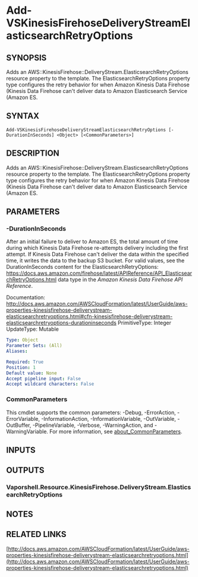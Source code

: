 # Add-VSKinesisFirehoseDeliveryStreamElasticsearchRetryOptions

## SYNOPSIS
Adds an AWS::KinesisFirehose::DeliveryStream.ElasticsearchRetryOptions resource property to the template.
The ElasticsearchRetryOptions property type configures the retry behavior for when Amazon Kinesis Data Firehose (Kinesis Data Firehose can't deliver data to Amazon Elasticsearch Service (Amazon ES.

## SYNTAX

```
Add-VSKinesisFirehoseDeliveryStreamElasticsearchRetryOptions [-DurationInSeconds] <Object> [<CommonParameters>]
```

## DESCRIPTION
Adds an AWS::KinesisFirehose::DeliveryStream.ElasticsearchRetryOptions resource property to the template.
The ElasticsearchRetryOptions property type configures the retry behavior for when Amazon Kinesis Data Firehose (Kinesis Data Firehose can't deliver data to Amazon Elasticsearch Service (Amazon ES.

## PARAMETERS

### -DurationInSeconds
After an initial failure to deliver to Amazon ES, the total amount of time during which Kinesis Data Firehose re-attempts delivery including the first attempt.
If Kinesis Data Firehose can't deliver the data within the specified time, it writes the data to the backup S3 bucket.
For valid values, see the DurationInSeconds content for the ElasticsearchRetryOptions: https://docs.aws.amazon.com/firehose/latest/APIReference/API_ElasticsearchRetryOptions.html data type in the *Amazon Kinesis Data Firehose API Reference*.

Documentation: http://docs.aws.amazon.com/AWSCloudFormation/latest/UserGuide/aws-properties-kinesisfirehose-deliverystream-elasticsearchretryoptions.html#cfn-kinesisfirehose-deliverystream-elasticsearchretryoptions-durationinseconds
PrimitiveType: Integer
UpdateType: Mutable

```yaml
Type: Object
Parameter Sets: (All)
Aliases:

Required: True
Position: 1
Default value: None
Accept pipeline input: False
Accept wildcard characters: False
```

### CommonParameters
This cmdlet supports the common parameters: -Debug, -ErrorAction, -ErrorVariable, -InformationAction, -InformationVariable, -OutVariable, -OutBuffer, -PipelineVariable, -Verbose, -WarningAction, and -WarningVariable. For more information, see [about_CommonParameters](http://go.microsoft.com/fwlink/?LinkID=113216).

## INPUTS

## OUTPUTS

### Vaporshell.Resource.KinesisFirehose.DeliveryStream.ElasticsearchRetryOptions
## NOTES

## RELATED LINKS

[http://docs.aws.amazon.com/AWSCloudFormation/latest/UserGuide/aws-properties-kinesisfirehose-deliverystream-elasticsearchretryoptions.html](http://docs.aws.amazon.com/AWSCloudFormation/latest/UserGuide/aws-properties-kinesisfirehose-deliverystream-elasticsearchretryoptions.html)

